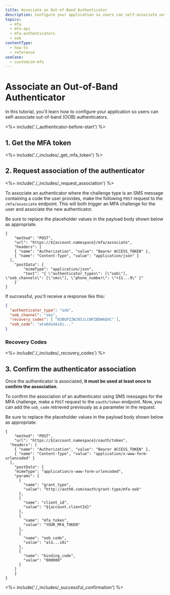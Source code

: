 ```yaml
---
title: Associate an Out-of-Band Authenticator
description: Configure your application so users can self-associate out-of-band (OOB) authenticators.
topics:
  - mfa
  - mfa-api
  - mfa-authenticators
  - oob
contentType:
  - how-to
  - reference
useCase:
  - customize-mfa
---
```

# Associate an Out-of-Band Authenticator

In this tutorial, you'll learn how to configure your application so users can self-associate out-of-band (OOB) authenticators.

<%= include('./_authenticator-before-start') %>

## 1. Get the MFA token

<%= include('./_includes/_get_mfa_token') %>

## 2. Request association of the authenticator

<%= include('./_includes/_request_association') %>

To associate an authenticator where the challenge type is an SMS message containing a code the user provides, make the following `POST` request to the `/mfa/associate` endpoint. This will both trigger an MFA challenge for the user and associate the new authenticator. 

Be sure to replace the placeholder values in the payload body shown below as appropriate.

```har
{
	"method": "POST",
	"url": "https://${account.namespace}/mfa/associate",
	"headers": [
    { "name": "Authorization", "value": "Bearer ACCESS_TOKEN" },
    { "name": "Content-Type", "value": "application/json" }
  ],
	"postData": {
		"mimeType": "application/json",
		"text": "{ \"authenticator_types\": [\"oob\"], \"oob_channels\": [\"sms\"], \"phone_number\": \"+11...9\" }"
	}
}
```

If successful, you'll receive a response like this:

```json
{
  "authenticator_type": "oob",
  "oob_channel": "sms",
  "recovery_codes": [ "N3BGPZZWJ85JLCNPZBDW6QXC" ],
  "oob_code": "ata6daXAiOi..."
}
```

### Recovery Codes

<%= include('./_includes/_recovery_codes') %>

## 3. Confirm the authenticator association

Once the authenticator is associated, **it must be used at least once to confirm the association**.

To confirm the association of an authenticator using SMS messages for the MFA challenge, make a `POST` request to the `oauth/token` endpoint. Now, you can add the `oob_code` retrieved previously as a parameter in the request. 

Be sure to replace the placeholder values in the payload body shown below as appropriate.

```har
{
	"method": "POST",
	"url": "https://${account.namespace}/oauth/token",
  "headers": [
    { "name": "Authorization", "value": "Bearer ACCESS_TOKEN" },
    { "name": "Content-Type", "value": "application/x-www-form-urlencoded" }
  ],
	"postData": {
    "mimeType": "application/x-www-form-urlencoded",
    "params": [
      {
        "name": "grant_type",
        "value": "http://auth0.com/oauth/grant-type/mfa-oob"
      },
      {
        "name": "client_id",
        "value": "${account.clientId}"
      },
      {
        "name": "mfa_token",
        "value": "YOUR_MFA_TOKEN"
      },
      {
        "name": "oob_code",
        "value": "ata...i0i"
      },
      {
        "name": "binding_code",
        "value": "000000"
      }
    ]
	}
}
```

<%= include('./_includes/_successful_confirmation') %>
